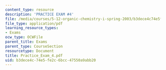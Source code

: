 ```yaml
---
content_type: resource
description: 'PRACTICE EXAM #4'
file: /media/courses/5-12-organic-chemistry-i-spring-2003/b3dece4c74e5fe2c6bcc47550a9abb20_Practice_Exam_4.pdf
file_type: application/pdf
learning_resource_types:
- Exams
ocw_type: OCWFile
parent_title: Exams
parent_type: CourseSection
resourcetype: Document
title: Practice_Exam_4.pdf
uid: b3dece4c-74e5-fe2c-6bcc-47550a9abb20
---
```

